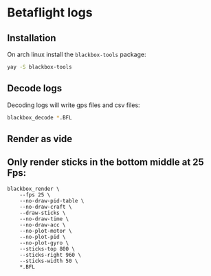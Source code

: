 # Betaflight logs

## Installation

On arch linux install the `blackbox-tools` package:

```bash
yay -S blackbox-tools
```

## Decode logs

Decoding logs will write gps files and csv files:

```bash
blackbox_decode *.BFL
```

##  Render as vide

## Only render sticks in the bottom middle at 25 Fps:

```
blackbox_render \
    --fps 25 \
    --no-draw-pid-table \
    --no-draw-craft \
    --draw-sticks \
    --no-draw-time \
    --no-draw-acc \
    --no-plot-motor \
    --no-plot-pid \
    --no-plot-gyro \
    --sticks-top 800 \
    --sticks-right 960 \
    --sticks-width 50 \
    *.BFL
```

